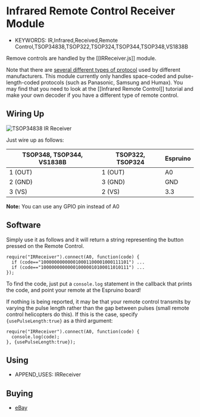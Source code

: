 <!--- Copyright (c) 2013 Gordon Williams, Pur3 Ltd. See the file LICENSE for copying permission. -->
Infrared Remote Control Receiver Module
==================================

* KEYWORDS: IR,Infrared,Received,Remote Control,TSOP34838,TSOP322,TSOP324,TSOP344,TSOP348,VS1838B

Remove controls are handled by the [[IRReceiver.js]] module.

Note that there are [several different types of protocol](http://en.wikipedia.org/wiki/Remote_control#Consumer_electronics_infrared_protocols) used by different manufacturers. This module currently only handles space-coded and pulse-length-coded protocols (such as Panasonic, Samsung and Humax). You may find that you need to look at the [[Infrared Remote Control]] tutorial and make your own decoder if you have a different type of remote control.

Wiring Up
--------

![TSOP34838 IR Receiver](module.png)

Just wire up as follows:

| TSOP348, TSOP344, VS1838B | TSOP322, TSOP324 | Espruino |
|--|--|--|
| 1 (OUT) | 1 (OUT) | A0 |
| 2 (GND) | 3 (GND) | GND |
| 3 (VS) | 2 (VS) | 3.3 |

**Note:** You can use any GPIO pin instead of A0

Software
-------

Simply use it as follows and it will return a string representing the button pressed on the Remote Control.

```
require("IRReceiver").connect(A0, function(code) {
  if (code=="100000000000010001100001000111101") ...
  if (code=="100000000000010000010100011010111") ...
});
```

To find the code, just put a `console.log` statement in the callback that prints the code, and point your remote at the Espruino board!

If nothing is being reported, it may be that your remote control transmits by varying the pulse length rather than the gap between pulses (small remote control helicopters do this). If this is the case, specify `{usePulseLength:true}` as a third argument:

```
require("IRReceiver").connect(A0, function(code) {
  console.log(code);
}, {usePulseLength:true});
```

Using 
-----

* APPEND_USES: IRReceiver

Buying
-----

* [eBay](http://www.ebay.com/sch/i.html?_nkw=TSOP34838)
